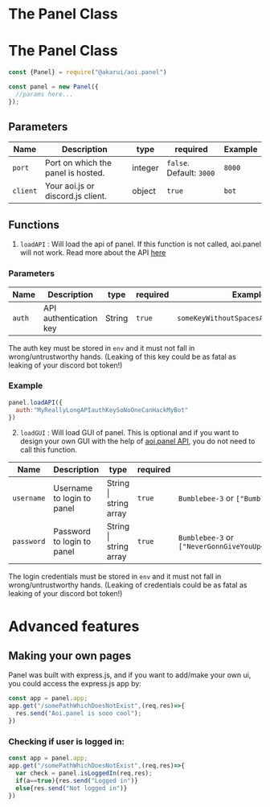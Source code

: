 # The Panel Class

# The Panel Class

```javascript
const {Panel} = require("@akarui/aoi.panel")

const panel = new Panel({
  //params here...
});
```

## Parameters

| Name | Description | type | required| Example |
| -------- | -------- | -------- | -------- | -------- |
| `port` | Port on which the panel is hosted. | integer | `false`. Default: `3000` | `8000`
| `client` | Your aoi.js or discord.js client. | object | `true` | `bot`

## Functions
1. `loadAPI` : Will load the api of panel. If this function is not called, aoi.panel will not work. Read more about the API [here](https://github.com/AkaruiDevelopment/aoi.panel/tree/v0.0.5/docs/api.md)

### Parameters

| Name | Description | type | required| Example |
| -------- | -------- | -------- | -------- | -------- |
| `auth` | API authentication key | String | `true` | `someKeyWithoutSpacesAndSpecialChars` |

The auth key must be stored in `env` and it must not fall in wrong/untrustworthy hands. (Leaking of this key could be as fatal as leaking of your discord bot token!)

### Example
```js
panel.loadAPI({
  auth:"MyReallyLongAPIauthKeySoNoOneCanHackMyBot"
})
```

2. `loadGUI` : Will load GUI of panel. This is optional and if you want to design your own GUI with the help of [aoi.panel API](https://github.com/AkaruiDevelopment/aoi.panel/tree/v0.0.5/docs/api.md), you do not need to call this function.

| Name | Description | type | required| Example |
| -------- | -------- | -------- | -------- | -------- |
| `username` | Username to login to panel | String \| string array | `true` | `Bumblebee-3` or `["Bumblebee-3","Leref","Ayaka"]` |
| `password` | Password to login to panel | String \| string array | `true` | `Bumblebee-3` or `["NeverGonnGiveYouUp<3","stillFerel","UserSatoshiGuy2023"]` |

The login credentials must be stored in `env` and it must not fall in wrong/untrustworthy hands. (Leaking of credentials could be as fatal as leaking of your discord bot token!)

# Advanced features
## Making your own pages
Panel was built with express.js, and if you want to add/make your own ui, you could access the express.js app by:
```js
const app = panel.app;
app.get("/somePathWhichDoesNotExist",(req,res)=>{
  res.send("Aoi.panel is sooo cool");
})
```
### Checking if user is logged in:
```js
const app = panel.app;
app.get("/somePathWhichDoesNotExist",(req,res)=>{
  var check = panel.isLoggedIn(req,res);
  if(a==true){res.send("Logged in")}
  else{res.send("Not logged in")}
})
```
